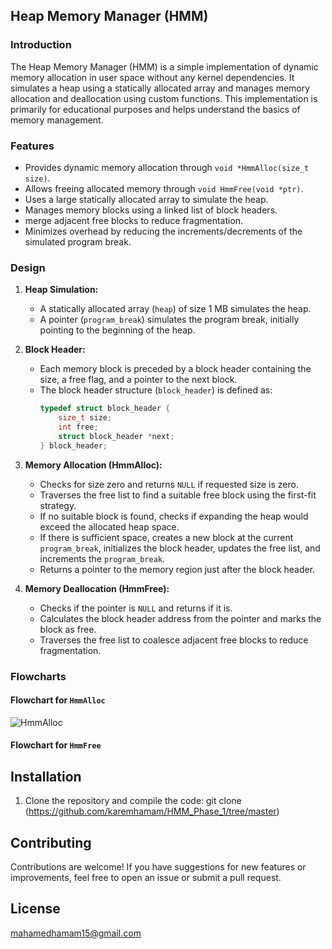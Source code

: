 ## Heap Memory Manager (HMM)

### Introduction

The Heap Memory Manager (HMM) is a simple implementation of dynamic memory allocation in user space without any kernel dependencies. It simulates a heap using a statically allocated array and manages memory allocation and deallocation using custom functions. This implementation is primarily for educational purposes and helps understand the basics of memory management.

### Features

- Provides dynamic memory allocation through `void *HmmAlloc(size_t size)`.
- Allows freeing allocated memory through `void HmmFree(void *ptr)`.
- Uses a large statically allocated array to simulate the heap.
- Manages memory blocks using a linked list of block headers.
- merge adjacent free blocks to reduce fragmentation.
- Minimizes overhead by reducing the increments/decrements of the simulated program break.

### Design

1. **Heap Simulation:**
   - A statically allocated array (`heap`) of size 1 MB simulates the heap.
   - A pointer (`program_break`) simulates the program break, initially pointing to the beginning of the heap.

2. **Block Header:**
   - Each memory block is preceded by a block header containing the size, a free flag, and a pointer to the next block.
   - The block header structure (`block_header`) is defined as:
     ```c
     typedef struct block_header {
         size_t size;
         int free;
         struct block_header *next;
     } block_header;
     ```

3. **Memory Allocation (HmmAlloc):**
   - Checks for size zero and returns `NULL` if requested size is zero.
   - Traverses the free list to find a suitable free block using the first-fit strategy.
   - If no suitable block is found, checks if expanding the heap would exceed the allocated heap space.
   - If there is sufficient space, creates a new block at the current `program_break`, initializes the block header, updates the free list, and increments the `program_break`.
   - Returns a pointer to the memory region just after the block header.

4. **Memory Deallocation (HmmFree):**
   - Checks if the pointer is `NULL` and returns if it is.
   - Calculates the block header address from the pointer and marks the block as free.
   - Traverses the free list to coalesce adjacent free blocks to reduce fragmentation.

### Flowcharts

#### Flowchart for `HmmAlloc`

![HmmAlloc](https://github.com/user-attachments/assets/01a11334-a79f-448e-a9a7-d153e5be979e)


#### Flowchart for `HmmFree`

## Installation

1. Clone the repository and compile the code: git clone (https://github.com/karemhamam/HMM_Phase_1/tree/master)

## Contributing

Contributions are welcome! 
If you have suggestions for new features or improvements, feel free to open an issue or submit a pull request.

## License

mahamedhamam15@gmail.com


